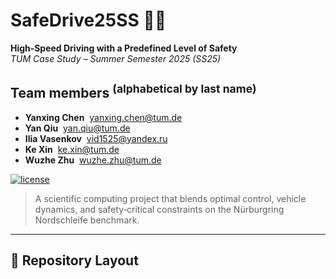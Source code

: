 <!-- Project Header -->
# SafeDrive25SS 🚗💨  
**High‑Speed Driving with a Predefined Level of Safety**  
*TUM Case Study – Summer Semester 2025 (SS25)*

## Team members <sup>(alphabetical by last name)</sup>

- **Yanxing Chen**  <a href="mailto:yanxing.chen@tum.de">yanxing.chen@tum.de</a>  
- **Yan Qiu**  <a href="mailto:go56xol@mytum.de">yan.qiu@tum.de</a>  
- **Ilia Vasenkov**  <a href="mailto:vid1525@yandex.ru">vid1525@yandex.ru</a>  
- **Ke Xin**  <a href="mailto:ke.xin@tum.de">ke.xin@tum.de</a>  
- **Wuzhe Zhu**  <a href="mailto:wuzhe.zhu@tum.de">wuzhe.zhu@tum.de</a>


[![license](https://img.shields.io/badge/license-MIT-green.svg)](LICENSE)  
> A scientific computing project that blends optimal control, vehicle dynamics, and safety‑critical constraints on the Nürburgring Nordschleife benchmark.

---

## 📂 Repository Layout
